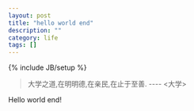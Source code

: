 ```yaml
---
layout: post
title: "hello world end"
description: ""
category: life
tags: []
---
```

{% include JB/setup %}
> 大学之道,在明明德,在亲民,在止于至善. ---- <大学>    

Hello world end!

